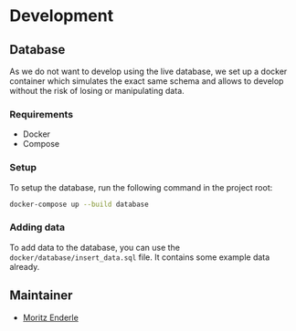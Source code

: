 # Development

## Database

As we do not want to develop using the live database, we set up a docker container which simulates the exact same schema and allows to 
develop without the risk of losing or manipulating data.

### Requirements

- Docker
- Compose

### Setup

To setup the database, run the following command in the project root:

```bash
docker-compose up --build database
```

### Adding data

To add data to the database, you can use the `docker/database/insert_data.sql` file. It contains some example data already.

## Maintainer

- [Moritz Enderle](https://mygit.th-deg.de/me04536)